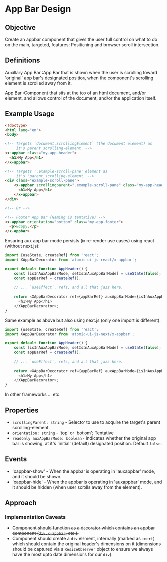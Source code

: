 # App Bar Design

## Objective

Create an appbar component that gives the user full control on what to do on the main, targeted, features: Positioning and browser scroll intersection.

## Definitions

Auxillary App Bar
:App Bar that is shown when the user is scrolling toward 'original' app bar's designated position, when the component's scrolling element is scrolled away from it.

App Bar
:Component that sits at the top of an html document, and/or element, and allows control of the document, and/or the application itself.

## Example Usage

```html
<!doctype>
<html lang="en">
<body>

<!-- Targets `document.scrollingElement` (the document element) as 
     it's parent scrolling-element. -->
<x-appbar class="my-app-header">
  <h1>My App</h1>
</x-appbar>

<!-- Targets '.example-scroll-pane' element as 
     it's 'parent scrolling-element' -->
<div class="example-scroll-pane">
    <x-appbar scrollingparent=".example-scroll-pane" class="my-app-header">
      <h1>My App</h1>
    </x-appbar>
</div>

<!-- Or -->

<!-- Footer App Bar (Naming is tentative) -->
<x-appbar orientation="bottom" class="my-app-footer">
  <p>&copy;</p>
</x-appbar>
```

Ensuring aux app bar mode persists (in re-render use cases) using react (without next.js):

```typescript jsx
import {useState, createRef} from 'react';
import XAppBarDecorator from 'atomic-ui-js-react/x-appbar';

export default function AppHeader() {
    const [isInAuxAppBarMode, setIsInAuxAppBarMode] = useState(false);
    const appBarRef = createRef();
    
    // ... `useEffect`, refs, and all that jazz here.
    
    return <XAppBarDecorator ref={appBarRef} auxAppBarMode={isInAuxAppBarMode} className="my-app-header">
      <h1>My App</h1>
    </XAppBarDecorator>;
}
```

Same example as above but also using next.js (only one import is different):

```typescript jsx
import {useState, createRef} from 'react';
import XAppBarDecorator from 'atomic-ui-js-next/x-appbar';

export default function AppHeader() {
    const [isInAuxAppBarMode, setIsInAuxAppBarMode] = useState(false);
    const appBarRef = createRef();
    
    // ... `useEffect`, refs, and all that jazz here.
    
    return <XAppBarDecorator ref={appBarRef} auxAppBarMode={isInAuxAppBarMode} className="x-appbar my-app-header">
      <h1>My App</h1>
    </XAppBarDecorator>;
}
```

In other frameworks ... etc.

## Properties

- `scrollingParent: string` - Selector to use to acquire the target's parent scrolling-element.
- `orientation: string` - 'top' or 'bottom';  Tentative
- `readonly auxAppBarMode: boolean` - Indicates whether the original app bar is showing, at it's 'initial' (default) designated position.  Default `false`.

## Events

- 'xappbar-show' - When the appbar is operating in 'auxappbar' mode, and it should be shown.
- 'xappbar-hide' - When the appbar is operating in 'auxappbar' mode, and it should be hidden (when user scrolls away from the element).

## Approach

### Implementation Caveats

- ~~Component should function as a decorator which contains an appbar component (`div.x-appbar`, etc.).~~
- Component should create a `div` element, internally (marked as `inert`) which should contain the original header's dimensions on it (dimensions should be captured via a `ResizeObserver` object to ensure we always have the most upto date dimensions for our `div`). 
